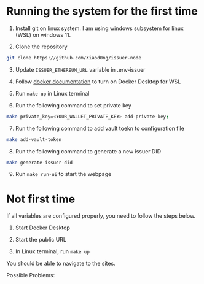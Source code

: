 # Running the system for the first time

1. Install git on linux system. I am using windows subsystem for linux (WSL) on windows 11.

2. Clone the repository

```bash
git clone https://github.com/Xiaod0ng/issuer-node
```

3. Update `ISSUER_ETHEREUM_URL` variable in .env-issuer

4. Follow [docker documentation](https://docs.docker.com/desktop/wsl/) to turn on Docker Desktop for WSL

5. Run `make up` in Linux terminal

6. Run the following command to set private key
```bash
make private_key=<YOUR_WALLET_PRIVATE_KEY> add-private-key;
```

7. Run the following command to add vault toekn to configuration file
```bash
make add-vault-token
```

8. Run the following command to generate a new issuer DID
```bash
make generate-issuer-did
```

9. Run `make run-ui` to start the webpage

# Not first time

If all variables are configured properly, you need to follow the steps below.

1. Start Docker Desktop

2. Start the public URL 

3. In Linux terminal, run `make up`

You should be able to navigate to the sites.

Possible Problems: